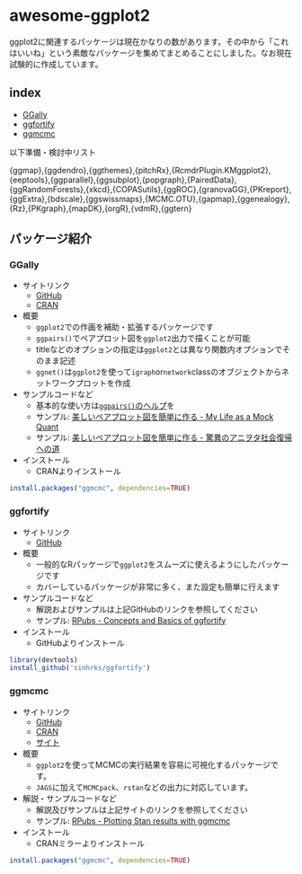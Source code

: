 # awesome-ggplot2
ggplot2に関連するパッケージは現在かなりの数があります。その中から「これはいいね」という素敵なパッケージを集めてまとめることにしました。なお現在試験的に作成しています。

## index
- [GGally](#GGally)
- [ggfortify](#ggfortify)
- [ggmcmc](#ggmcmc)

以下準備・検討中リスト

{ggmap},{ggdendro},{ggthemes},{pitchRx},{RcmdrPlugin.KMggplot2},{eeptools},{ggparallel},{ggsubplot},{popgraph},{PairedData},{ggRandomForests},{xkcd},{COPASutils},{ggROC},{granovaGG},{PKreport},{ggExtra},{bdscale},{ggswissmaps},{MCMC.OTU},{gapmap},{ggenealogy},{Rz},{PKgraph},{mapDK},{orgR},{vdmR},{ggtern}

## パッケージ紹介
### GGally
- サイトリンク
  - [GitHub](https://github.com/ggobi/ggally)
  - [CRAN](http://cran.r-project.org/web/packages/GGally/index.html)
- 概要
  - `ggplot2`での作画を補助・拡張するパッケージです
  - `ggpairs()`でペアプロット図を`ggplot2`出力で描くことが可能
  - titleなどのオプションの指定は`ggplot2`とは異なり関数内オプションでそのまま記述
  - `ggnet()`は`ggplot2`を使って`igraph`or`network`classのオブジェクトからネットワークプロットを作成
- サンプルコードなど
  - 基本的な使い方は[`ggpairs()`のヘルプ](http://rpackages.ianhowson.com/cran/GGally/man/ggpairs.html)を
  - サンプル: [美しいペアプロット図を簡単に作る - My Life as a Mock Quant](http://d.hatena.ne.jp/teramonagi/20130412/1365767677)
  - サンプル: [美しいペアプロット図を簡単に作る - 驚異のアニヲタ社会復帰への道](http://d.hatena.ne.jp/MikuHatsune/20130412/1365774348)
- インストール
  - CRANよりインストール
```R
install.packages("ggmcmc", dependencies=TRUE)
```

### ggfortify
- サイトリンク
  - [GitHub](https://github.com/sinhrks/ggfortify)
- 概要
  - 一般的なRパッケージで`ggplot2`をスムーズに使えるようにしたパッケージです
  - カバーしているパッケージが非常に多く、また設定も簡単に行えます
- サンプルコードなど
  - 解説およびサンプルは上記GitHubのリンクを参照してください
  - サンプル: [RPubs - Concepts and Basics of ggfortify](http://rpubs.com/sinhrks/basics)
- インストール
  - GitHubよりインストール
```R
library(devtools)
install_github('sinhrks/ggfortify')
```

### ggmcmc
- サイトリンク
  - [GitHub](https://github.com/xfim/ggmcmc)
  - [CRAN](http://cran.r-project.org/web/packages/ggmcmc/index.html)
  - [サイト](http://xavier-fim.net/packages/ggmcmc/)
- 概要
  - `ggplot2`を使ってMCMCの実行結果を容易に可視化するパッケージです。
  - `JAGS`に加えて`MCMCpack`、`rstan`などの出力に対応しています。
- 解説・サンプルコードなど
  - 解説及びサンプルは上記サイトのリンクを参照してください
  - サンプル: [RPubs - Plotting Stan results with ggmcmc](http://rpubs.com/ssong/ggmcmc_stan)
- インストール
  - CRANミラーよりインストール
```R
install.packages("ggmcmc", dependencies=TRUE)
```
